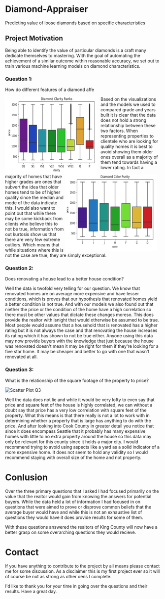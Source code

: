 # Diamond-Appraiser
Predicting value of loose diamonds based on specific characteristics


## Project Motivation

Being able to identify the value of particular diamonds is a craft many dedicate themselves to mastering. With the goal of automating the achievement of a similar outcome within reasonable accuracy, we set out to train various machine learning models on diamond characteristics.


### Question 1: 

How do different features of a diamond affe

<img src="img/DiamondClarity.png"
     width="300" height="250"
     alt="Diamond Clarity"
     style="float: left; margin-right: 10px;" />
     
<img src="img/DiamondColor.png"
     width="300" height="250"
     alt="Diamond Color"
     style="float: right; margin-right: 10px;" />

Based on the visualizations and the models we used to compared grade and years built it is clear that the data does not hold a strong relationship between these two factors. When representing properties to clientele who are looking for quality homes it is best to avoid showing them older ones overall as a majority of them tend towards having a lower rating. In fact a majority of homes that have higher grades are ones that subvert the idea that older homes tend to be of higher quality since the median and mode of the data indicate this. I would also want to point out that while there may be some kickback from clients who believe this to not be true, information from out kurtosis show us that there are very few extreme outliers. Which means that while situations where this is not the case are true, they are simply exceptional.

### Question 2: 

Does renovating a house lead to a better house condition?

Well the data is twofold very telling for our question. We know that renovated homes are on average more expensive and have lesser conditions, which is proves that our hypothesis that renovated homes yield a better condition is not true. And with our models we also found out that niether the price or the condition of the home have a high correlation so there must be other values that dictate these changes moreso. This does provide the realtor with isnight that would otherwise be assumed to be true. Most people would assume that a household that is renovated has a higher rating but it is not always the case and that renovating the house increases its rating which it has shown to not be true either. Anyone using this data may now provide buyers with the knowledge that just because the house was renovated doesn't mean it may be right for them if they're looking for a five star home. It may be cheaper and better to go with one that wasn't renovated at all.

### Question 3: 

What is the relationship of the square footage of the property to price?

![Scatter Plot Q3](https://user-images.githubusercontent.com/48660919/69501497-95108e80-0ed3-11ea-938b-fb24047566a1.PNG)

Well the data does not lie and while it would be very lofty to even say that price and square feet of the house is highly correlated, we can without a doubt say that price has a very low correlation with square feet of the property. What this means is that there really is not a lot to work with in determining whether a property that is large has anything to do with the price. And after looking into Cook County in greater detail you notice that since it does encompass Seattle that it probably has many expensive homes with little to no extra property around the house so this data may only be relevant for this county since it holds a major city. I would recommend trying to avoid using aspects like a yard as a solid indicator of a more expensive home. It does not seem to hold any validity so I would recommend staying with overall size of the home and not property.

# Conlusion

Over the three primary questions that I asked I had focused primarily on the value that the realtor would gain from knowing the answers for potential buyers. While the data held a lot of information I had focused in on questions that were aimed to prove or disprove common beliefs that the average buyer would have and while this is not an exhaustive list of questions they would have it does provide results for some of them.

With these questions answered the realtors of King County will now have a better grasp on some overarching questions they would recieve.

# Contact

If you have anything to contribute to the project by all means please contact me for some discussion. As a disclaimer this is my first project ever so it will of course be not as strong as other oens I complete.

I'd like to thank you for your time in going over the questions and their results. Have a great day.

